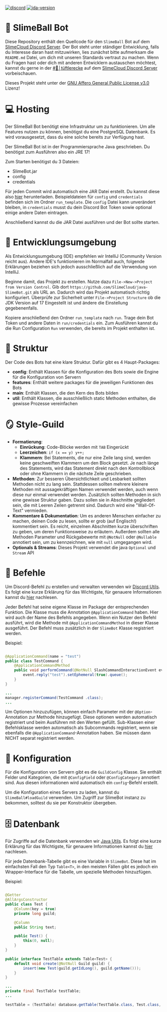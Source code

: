 [![discord](https://img.shields.io/discord/1077255218728796192?label=slimecloud&style=plastic)](https://discord.gg/slimecloud)
[![jda-version](https://img.shields.io/badge/JDA--Version-5.0.0--beta.18-blue?style=plastic)](https://github.com/DV8FromTheWorld/JDA/releases/tag/v5.0.0-beta.18)

# 👋 SlimeBall Bot

Diese Repository enthält den Quellcode für den `SlimeBall` Bot auf
dem [SlimeCloud Discord Server](https://discord.gg/slimecloud).
Der Bot steht unter ständiger Entwicklung, falls du Interesse daran hast mitzuwirken, lies zunächst bitte aufmerksam
die `README.md` Datei, um dich mit unseren Standards vertraut zu machen.
Wenn du Fragen hast oder dich mit anderen Entwicklern austauschen möchtest, kannst du gerne in
der [#👾│tüftlerecke](https://discord.com/channels/1077255218728796192/1098707158750724186) auf
dem [SlimeCloud Discord Server](https://discord.gg/slimecloud) vorbeischauen.

Dieses Projekt steht unter
der [GNU Affero General Public License v3.0](https://github.com/SlimeCloud/java-SlimeBot/blob/master/LICENSE) Lizenz!

# 💻 Hosting

Der SlimeBall Bot benötigt eine Infrastruktur um zu funktionieren.
Um alle Features nutzen zu können, benötigst du eine PostgreSQL Datenbank. Es wird vorausgesetzt, dass du eine solche
bereits zur Verfügung hast.

Der SlimeBall Bot ist in der Programmiersprache Java geschrieben. Du benötigst zum Ausführen also ein JRE 17!

Zum Starten benötigst du 3 Dateien:

- SlimeBot.jar
- config
- credentials

Für jeden Commit wird automatisch eine JAR Datei erstellt. Du kannst diese
also [hier](https://github.com/SlimeCloud/java-SlimeBot/actions) herunterladen.
Beispieldateien für `config` und `credentials` befinden sich im Ordner `run_template`. Die `config` Datei kann
unverändert bleiben, in `credentials` musst du dein Discord Bot Token sowie optional einige andere Daten eintragen.

Anschließend kannst du die JAR Datei ausführen und der Bot sollte starten.

# 🏡 Entwicklungsumgebung

Als Entwicklungsumgebung (IDE) empfehlen wir IntelliJ (Community Version reicht aus). Andere IDE's funktionieren im
Normalfall auch, folgende Erklärungen beziehen sich jedoch ausschließlich auf die Verwendung von IntelliJ.

Beginne damit, das Projekt zu erstellen. Nutze dazu `File->New->Project from Version Control`. Gib
dort `https://github.com/SlimeCloud/java-SlimeBot.git` als URL an.
Dadurch wird das Projekt automatisch richtig konfiguriert. Überprüfe zur Sicherheit unter `File->Project Structure` ob
die JDK Version auf 17 Eingestellt ist und ändere die Einstellung gegebenenfalls.

Kopiere anschließend den Ordner `run_template` nach `run`. Trage dein Bot Token und andere Daten in `run/credentials`
ein.
Zum Ausführen kannst du die Run Configuration `Run` verwenden, die bereits im Projekt enthalten ist.

# 🧱 Struktur

Der Code des Bots hat eine klare Struktur. Dafür gibt es 4 Haupt-Packages:

- **config**: Enthält Klassen für die Konfiguration des Bots sowie die Engine für die Konfiguration von Servern
- **features**: Enthält weitere packages für die jeweiligen Funktionen des Bots
- **main**: Enthält Klassen, die den Kern des Bots bilden
- **util**: Enthält Klassen, die ausschließlich static Methoden enthalten, die gewisse Prozesse vereinfachen

# 🪞 Style-Guild

- **Formatierung**:
    - **Einrückung**: Code-Blöcke werden mit `TAB` Eingerückt
    - **Leerzeichen**: `if (x == y) y++;`
    - **Klammern**: Bei Statements, die nur eine Zeile lang sind, werden keine geschweiften Klammern um den Block
      gesetzt. Je nach länge des Statements, wird das Statement direkt nach den Kontrollblock oder ohne Klammern in die
      nächste Zeile geschrieben.
- **Methoden**: Zur besseren Übersichtlichkeit und Lesbarkeit sollten Methoden nicht zu lang sein.
  Stattdessen sollten mehrere kleinere Methoden mit aussagekräftigen Namen verwendet werden, auch wenn diese nur einmal
  verwendet werden.
  Zusätzlich sollten Methoden in sich eine gewisse Struktur gaben. Dazu sollen sie in Abschnitte gegliedert sein, die
  mit Leeren Zeilen getrennt sind. Dadurch wird eine "Wall-Of-Text" vermieden.
- **Kommentare & Dokumentation**: Um es anderen Menschen einfacher zu machen, deinen Code zu lesen, sollte er grob (auf
  Englisch!) kommentiert sein. Es reicht, einzelnen Abschnitten kurze überschriften zu geben, um deren Funktionsweise zu
  erläutern.
  Außerdem sollten alle Methoden Parameter und Rückgabewerte mit `@NotNull` oder `@Nullable` annotiert sein, um zu
  kennzeichnen, wie mit `null` umgegangen wird.
- **Optionals & Streams**: Dieses Projekt verwendet die java `Optional` und `Stream` API

# 🤖 Befehle

Um Discord-Befehl zu erstellen und verwalten verwenden wir [Discord Utils](https://github.com/Utils4J/DiscordUtils). Es
folgt eine kurze Erklärung für das Wichtigste, für genauere Informationen kannst
du [hier](https://github.com/Utils4J/DiscordUtils#command-manager) nachlesen.

Jeder Befehl hat seine eigene Klasse im Package der entsprechenden Funktion. Die Klasse muss die
Annotation `@ApplicationCommand` haben. Hier wird auch der Name des Befehls angegeben.
Wenn ein Nutzer den Befehl ausführt, wird die Methode mit `@ApplicationCommandMethod` in dieser Klasse ausgeführt. Der
Befehl muss zusätzlich in der `SlimeBot` Klasse registriert werden.

Beispiel:

```java

@ApplicationCommand(name = "test")
public class TestCommand {
	@ApplicationCommandMethod
	public void performCommand(@NotNull SlashCommandInteractionEvent event) {
		event.reply("test").setEphemeral(true).queue();
	}
}
```

```java
...
manager.registerCommand(TestCommand .class);
...
```

Um Optionen hinzuzufügen, können einfach Parameter mit der `@Option`-Annotation zur Methode hinzugefügt. Diese optionen
werden automatisch registriert und beim Ausführen mit den Werten gefüllt.
Sub-Klassen einer Befehlsklasse werden automatisch als Subcommands registriert, wenn sie ebenfalls
die `@ApplicationCommand`-Annotation haben. Sie müssen dann NICHT separat registriert werden.

# 🔧 Konfiguration

Für die Konfiguration von Servern gibt es die `GuildConfig` Klasse. Sie enthält Felder und Kategorien, die
mit `@ConfigField` oder `@ConfigCategory` annotiert sind.
Aus diesen informationen wird automatisch ein `config`-Befehl erstellt.

Um die Konfiguration eines Servers zu laden, kannst du `SlimeBall#loadGuild` verwenden. Um Zugriff zur SlimeBot instanz
zu bekommen, solltest du sie per Konstruktor übergeben.

# 🗄️ Datenbank

Für Zugriffe auf die Datenbank verwenden wir [Java Utils](https://github.com/Utils4J/JavaUtils). Es folgt eine kurze
Erklärung für das Wichtigste, für genauere Informationen kannst du [hier](https://github.com/Utils4J/JavaUtils#database)
nachlesen.

Für jede Datenbank-Tabelle gibt es eine Variable in `SlimeBot`. Diese hat im einfachsten Fall den Typ `Table<T>`, in den
meisten Fällen gibt es jedoch ein Wrapper-Interface für die Tabelle, um spezielle Methoden hinzuzfügen.

Beispiel:

```java

@Getter
@AllArgsConstructor
public class Test {
	@Column(key = true)
	private long guild;

	@Column
	public String text;

	public Test() {
		this(0, null);
	}
}
```

```java
public interface TestTable extends Table<Test> {
	default void create(@NotNull Guild guild) {
		insert(new Test(guild.getIdLong(), guild.getName()));
	}
}
```

```java
...
private final TestTable testTable;
...

testTable = (TestTable) database.getTable(TestTable.class, Test.class, Test::new, "test").createTable();
```
